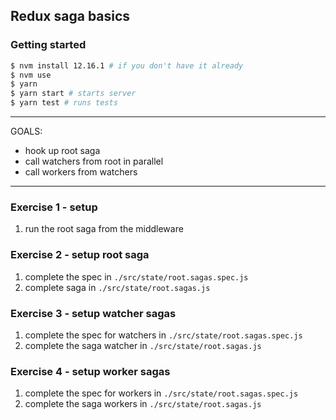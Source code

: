 ## Redux saga basics

### Getting started

```sh
$ nvm install 12.16.1 # if you don't have it already
$ nvm use
$ yarn
$ yarn start # starts server
$ yarn test # runs tests
```

---

GOALS:

- hook up root saga
- call watchers from root in parallel
- call workers from watchers

---

### Exercise 1 - setup

1. run the root saga from the middleware

### Exercise 2 - setup root saga

1. complete the spec in `./src/state/root.sagas.spec.js`
1. complete saga in `./src/state/root.sagas.js`

### Exercise 3 - setup watcher sagas

1. complete the spec for watchers in `./src/state/root.sagas.spec.js`
2. complete the saga watcher in `./src/state/root.sagas.js`

### Exercise 4 - setup worker sagas

1. complete the spec for workers in `./src/state/root.sagas.spec.js`
2. complete the saga workers in `./src/state/root.sagas.js`
